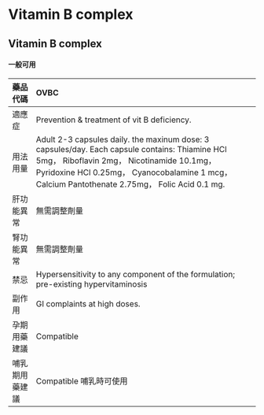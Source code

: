 # Vitamin B complex

## Vitamin B complex

#### 一般可用

| 藥品代碼       | OVBC                                                                                                                                                                                                                                          |
|:---------------|:----------------------------------------------------------------------------------------------------------------------------------------------------------------------------------------------------------------------------------------------|
| 適應症         | Prevention & treatment of vit B deficiency.                                                                                                                                                                                                   |
| 用法用量       | Adult 2-3 capsules daily. the maxinum dose: 3 capsules/day. Each capsule contains: Thiamine HCl 5mg， Riboflavin 2mg， Nicotinamide 10.1mg， Pyridoxine HCl 0.25mg， Cyanocobalamine 1 mcg， Calcium Pantothenate 2.75mg， Folic Acid 0.1 mg. |
| 肝功能異常     | 無需調整劑量                                                                                                                                                                                                                                  |
| 腎功能異常     | 無需調整劑量                                                                                                                                                                                                                                  |
| 禁忌           | Hypersensitivity to any component of the formulation; pre-existing hypervitaminosis                                                                                                                                                           |
| 副作用         | GI complaints at high doses.                                                                                                                                                                                                                  |
| 孕期用藥建議   | Compatible                                                                                                                                                                                                                                    |
| 哺乳期用藥建議 | Compatible 哺乳時可使用                                                                                                                                                                                                                       |

